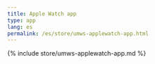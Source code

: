```yaml
---
title: Apple Watch app
type: app
lang: es
permalink: /es/store/umws-applewatch-app.html
---
```


{% include store/umws-applewatch-app.md %}
